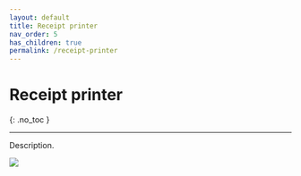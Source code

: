 ```yaml
---
layout: default
title: Receipt printer
nav_order: 5
has_children: true
permalink: /receipt-printer
---
```


# Receipt printer
{: .no_toc }

---

Description.

![](/orderlord-help-kds/assets/images/kds/section_kitchen_history_1.png)